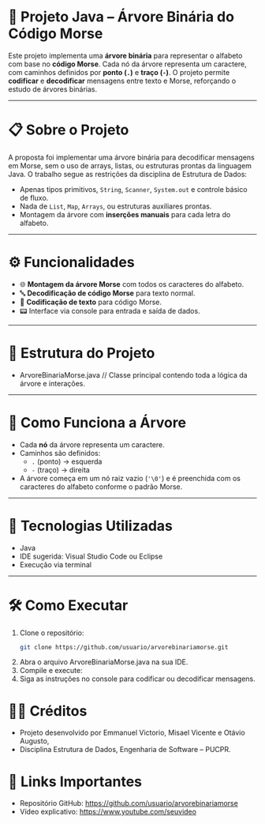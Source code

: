 # 📡 Projeto Java – Árvore Binária do Código Morse

Este projeto implementa uma **árvore binária** para representar o alfabeto com base no **código Morse**. Cada nó da árvore representa um caractere, com caminhos definidos por **ponto (`.`)** e **traço (`-`)**. O projeto permite **codificar** e **decodificar** mensagens entre texto e Morse, reforçando o estudo de árvores binárias.

---

# 📋 Sobre o Projeto

A proposta foi implementar uma árvore binária para decodificar mensagens em Morse, sem o uso de arrays, listas, ou estruturas prontas da linguagem Java. O trabalho segue as restrições da disciplina de Estrutura de Dados:

- Apenas tipos primitivos, `String`, `Scanner`, `System.out` e controle básico de fluxo.
- Nada de `List`, `Map`, `Arrays`, ou estruturas auxiliares prontas.
- Montagem da árvore com **inserções manuais** para cada letra do alfabeto.

---

# ⚙️ Funcionalidades

- 🌐 **Montagem da árvore Morse** com todos os caracteres do alfabeto.
- 🔤 **Decodificação de código Morse** para texto normal.
- 📡 **Codificação de texto** para código Morse.
- 📟 Interface via console para entrada e saída de dados.

---

# 🧱 Estrutura do Projeto

- ArvoreBinariaMorse.java // Classe principal contendo toda a lógica da árvore e interações.

---

# 🌲 Como Funciona a Árvore

- Cada **nó** da árvore representa um caractere.
- Caminhos são definidos:
  - `.` (ponto) → esquerda
  - `-` (traço) → direita
- A árvore começa em um nó raiz vazio (`'\0'`) e é preenchida com os caracteres do alfabeto conforme o padrão Morse.

---

# 🚀 Tecnologias Utilizadas

- Java
- IDE sugerida: Visual Studio Code ou Eclipse
- Execução via terminal

---

# 🛠️ Como Executar

1. Clone o repositório:
   ```bash
   git clone https://github.com/usuario/arvorebinariamorse.git
2. Abra o arquivo ArvoreBinariaMorse.java na sua IDE.
3. Compile e execute:
4. Siga as instruções no console para codificar ou decodificar mensagens.

# 👨‍💼 Créditos
- Projeto desenvolvido por Emmanuel Victorio, Misael Vicente e Otávio Augusto,
- Disciplina Estrutura de Dados, Engenharia de Software – PUCPR.

# 📌 Links Importantes
- Repositório GitHub: https://github.com/usuario/arvorebinariamorse
- Vídeo explicativo: https://www.youtube.com/seuvideo



